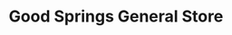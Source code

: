---
title: "Good Springs General Store"
url: /goodsprings/good-springs-general-store/
shop: Dorfladen
---